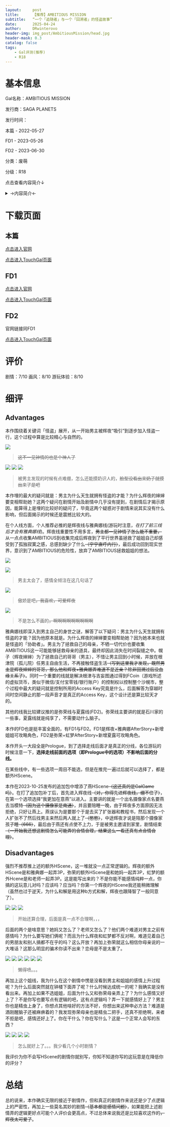 ```yaml
---
layout:     post
title:      【推荐】AMBITIOUS MISSION
subtitle:   “一个「追随者」与一个「回溯者」的怪盗故事”
date:       2025-04-24
author:     DRwinterovo
header-img: img_post/AmbitiousMission/head.jpg
header-mask: 0.3
catalog: false
tags:
    - Gal评测(推荐)
    - R18
---
```


# 基本信息

Gal名称：AMBITIOUS MISSION

发行商：SAGA PLANETS

发行时间：

本篇 - 2022-05-27

FD1 - 2023-05-26

FD2 - 2023-06-30

分类：废萌

分级：R18

点击查看内容简介↓

<details>
<summary>→内容简介←</summary>

<div markdown="1">

> 沙幌市——<br>那条街有一个传说。<br>集齐被称为「AMBITIOUS」的12颗星星的人，能实现所有的野心......。<br>而一直在寻找这件东西的人，今晚也会在沙幌的街上出现——。<br><br>「<br><center>预告函</center><br><center>今夜，这条街上的璀璨星空将会属于我</center><br><span style="text-align: right; display: block;">」</span><br><span style="text-align: right; display: block;">怪盜ミスアルテ</span><br><br>主人公根津御影恰巧出现在了怪盗アルテ的犯罪现场。<br>并且因为一件不起眼的事，他发现アルテ的真面目就是班上的大小姐有濑辉夜。<br>「我必须排除被周围的人发现的可能性。 所以——<br>就让我偷给你看，你的内心与叹息。”<br><br>不想暴露身份的辉夜，为了实现自己的野心建立了怪盗部。<br>她也想要拉根津御影入部，却未能如愿以偿。<br>这时，御影出生长大的「孤儿院」陷入了困境。<br>出现在那里的アルテ小姐，揭露了被隐藏的「真相」，轻而易举地就将孤儿院保护了起来。<br>优雅而又华丽。<br><br>「你是说你和其他的窃贼不一样？」<br>「嗯，窥视人的内心，然后又偷走了大家的叹息，这算是怪盗吧。」<br>「我知道了，我也来帮忙吧。 我来看看你的'野心'。」<br>『怪盗ミスアルテ』和『怪盗ミッドナイト』<br>随着两位怪盗联手，围绕着被沙幌之夜所埋藏的「真相」的舞台拉开了帷幕——。

</div>
</details>

# 下载页面

## 本篇

[点击进入官网](http://sagapla.net/works/ambitious/)

[点击进入TouchGal页面](https://www.touchgal.us/e3de21be)

## FD1

[点击进入官网](https://sagapla.net/works/ambitious_after/)

[点击进入TouchGal页面](https://www.touchgal.us/a5ec4d00)

## FD2

官网链接同FD1

[点击进入TouchGal页面](https://www.touchgal.us/5b4dec0b)

# 评价
剧情：7/10 画风：8/10 游玩体验：8/10

# 细评
## Advantages
本作围绕着关键词「怪盗」展开，从一开始男主被辉夜“吸引”到逐步加入怪盗一行，这个过程中算是比较精心与自然的。

![](/img_post/AmbitiousMission/1.jpg)
> ~~这不一见钟情的也是个神人了~~

![](/img_post/AmbitiousMission/2.jpg)
![](/img_post/AmbitiousMission/3.jpg)
![](/img_post/AmbitiousMission/4.jpg)
> 被男主发现的时候有点难绷，怎么还能摸奶识人的，~~脸型没看出来奶子就摸出来了是吧~~

本作埋的最大的疑问就是：男主为什么天生就拥有怪盗的才能？为什么辉夜的婶婶要变相帮助她？这两个疑问在剧情开始及剧情中几乎没有提到，在剧情后才揭示原因，能算得上是埋的比较好的疑问了，毕竟这两个疑惑对于剧情来说其实没有什么影响，但后面揭示的时候还是震撼比较大的。

在个人线方面，个人推荐必推的是辉夜线与雅典娜线(游玩时注意，*在打了前三线后才会有雅典娜线*)。辉夜线重要性不用多言，~~男主都一见钟情了怎么能不重要，~~从一点点收集AMBITIOUS到收集完成后辉夜到了平行世界虽拯救了姐姐自己却感受到了孤独寂寞之感，总感到缺少了什么~~（宁宁直呼内行）~~，最后成功回到现实世界，意识到了AMBITIOUS的危险性，放弃了AMBITIOUS拯救姐姐的想法。

![](/img_post/AmbitiousMission/5.jpg)

![](/img_post/AmbitiousMission/6.jpg)

> 男主太会了，感情全倾注在这几句话了

![](/img_post/AmbitiousMission/7.jpg)

> 傲娇是吧~~，我喜欢，可爱辉夜~~

![](/img_post/AmbitiousMission/21.jpg)

> 不是怎么不画的~~，啊啊啊啊啊啊啊啊啊~~

雅典娜线即深入到男主自己的身世之谜，解答了以下疑问：男主为什么天生就拥有怪盗的才能？因为他原本就是。为什么辉夜的婶婶要变相帮助她？因为她本来也就是怪盗的「协助者」。男主为了拯救自己的母亲，不牺一切代价也要收集AMBITIOUS这一可能能够拯救母亲的道具，最终却因此消失在时间裂缝之中。幌子（辉夜婶婶）为了拯救自己的哥哥（男主），不惜让男主回到小时候，并放在根津院（孤儿院）任男主自由生活，不再接触怪盗生活~~（写到这里我才发现，既然男主是辉夜婶婶的哥哥，那么他和辉夜+雅典娜弄难道不是近亲？除非回溯过后没血缘关系了）~~。同时一个重要的线就是解决根津与吉妄图通过得到FCoin（游戏所述的虚拟货币，类似于微信/支付宝零钱/银行账户）的控制权以控制整个沙幌市，整个过程中最大的疑问就是控制所用的Access Key究竟是什么，后面解答为穿越时间时空间静止的那一段声音才是真正的Access Key，这个设计还是算比较天才的。

其他的线我比较建议推的是弥荣线与夏露线(FD2)。弥荣线主要讲的就是石川家的一些事，夏露线就是纯享了，不需要动什么脑子。

本作的FD也是挺丰富全面的，有FD1与FD2。FD1是辉夜+雅典娜AfterStory+新增姐姐可攻略角色，FD2是弥荣+虹梦AfterStory+新增夏露可攻略角色。

本作开头一大段全是Prologue，到了选择走线后面才是真正的分线，各位游玩的时候注意一下，**选择走线前面的选项（即Prologue中的选项）不影响后面的分线。**

在某些线中，有一些选项一周目不能选，但是在推完一遍过后就可以选择了，都是额外HScene。

本作在2023-10-25发布的追加包中增添了燕HScene~~（这还真的是GalGame吗）~~。在打了追加包补丁后，首先进入辉夜线~~（对，你得先进辉夜线，绷不住了）~~，在第一个选项选择“我更加在意燕”以进入。主要讲的就是一个出名摄像家点名要燕去当模特~~（因为这个摄像家是南通）~~，并且要陪睡一晚，由于辉夜多方面原因无法拒绝，只好让燕上。燕误认为是要那个于是去买了扩张器和教程书，然后发现一个人扩张不了然后找男主来然后两人就上了~~（憋憋）~~，中途辉夜才说是陪那个摄像家孩子睡~~（666）~~，最后由于燕还有点使不上力，于是被男主邀请到家里，剧情结束~~（一开始我还想这剧情怎么可能弄的合情合理，结果这么一看还真有点合情合理）~~。


## Disadvantages

强烈不推荐推上述的额外HScene，这一堆就没一点正常逻辑的。辉夜的额外HScene是和雅典娜一起弄3P，弥荣的额外HScene是和她妈一起弄3P，虹梦的额外Hcene是和老师一起弄3P。这是能写出来的？不是你能不能感情纯粹一点，你搞的这玩意儿对吗？应该吗？应当吗？你第一个辉夜的HScene我还能稍微理解（虽然也过于逆天，为什么和解是用这种b方式和解，辉夜也跟降智了一般同意了）。

![](/img_post/AmbitiousMission/8.jpg)
![](/img_post/AmbitiousMission/9.jpg)
![](/img_post/AmbitiousMission/10.jpg)
> 开始还算合理，后面是真一点不合理啊，，，

后面的两个是啥意思？她妈又怎么了？老师又怎么了？他们两个难道对男主之前有感情吗？为什么要写她们俩呢？而且为什么辉夜和虹梦都不反对啊，难道见着自己的男朋友和别人搞都不在乎的吗？这么开放？再加上弥荣就这么相信你母亲说的一大堆话？这那么明显的骗术你读不出来？恋母是不是太重了。

![](/img_post/AmbitiousMission/11.jpg)
![](/img_post/AmbitiousMission/12.jpg)
![](/img_post/AmbitiousMission/13.jpg)
![](/img_post/AmbitiousMission/14.jpg)
![](/img_post/AmbitiousMission/15.jpg)
![](/img_post/AmbitiousMission/16.jpg)
> 懒得喷。。。

再加上这个姐线，我为什么在这个剧情中愣是没看到男主和姐姐的感情上升过程呢？为什么后面突然就在钟楼下面弄了呢？什么时候达成统一的呢？我确实是没有看出来。再加上如果不选姐姐，后面为什么又和弥荣母亲弄上了？为什么感情又好上了？不是你写也要写点有逻辑的吧，这有点逻辑吗？弄一下就感情好上了？男主你也是精虫上身了，你想点其他啥好的方法不好，你想出来这种申必方法？难道是酒刚醒脑子还被麻痹着的？我发现弥荣母亲也是精虫二把手，还真不拒绝啊，来者不拒是吧，感情还好上了。你在干什么？你在写什么？这是一个正常人会写的东西？

![](/img_post/AmbitiousMission/17.jpg)
![](/img_post/AmbitiousMission/18.jpg)
![](/img_post/AmbitiousMission/19.jpg)
![](/img_post/AmbitiousMission/20.jpg)
> 怎么就好上了。。。我少看几个小时剧情？

我评价为你不会写HScene的剧情你就别写，你知不知道你写的这玩意是在降低你的评分？

# 总结
总的说来，本作确实无限的接近于剧情作，但和真正的剧情作来说还是少了点逻辑上的严密性，再加上一些莫名其妙的剧情~~（基本都是感情问题）~~，如果能把上述剧情弄的逻辑更好点可能个人评价会更高点，不过总体来说我还是比较喜欢这作的~~，辉夜太可爱了~~。
